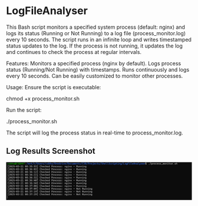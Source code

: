 # LogFileAnalyser

This Bash script monitors a specified system process (default: nginx) and logs its status (Running or Not Running) to a log file (process_monitor.log) every 10 seconds. The script runs in an infinite loop and writes timestamped status updates to the log. If the process is not running, it updates the log and continues to check the process at regular intervals.

Features:
Monitors a specified process (nginx by default).
Logs process status (Running/Not Running) with timestamps.
Runs continuously and logs every 10 seconds.
Can be easily customized to monitor other processes.

Usage:
Ensure the script is executable:

chmod +x process_monitor.sh

Run the script:

./process_monitor.sh

The script will log the process status in real-time to process_monitor.log.

## Log Results Screenshot

![alt text](image.png)